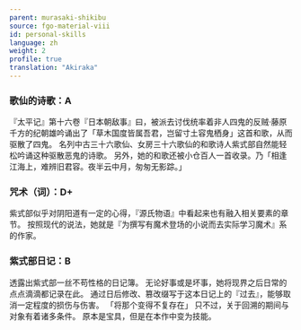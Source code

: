 ```yaml
---
parent: murasaki-shikibu
source: fgo-material-viii
id: personal-skills
language: zh
weight: 2
profile: true
translation: "Akiraka"
---
```


### 歌仙的诗歌：A

『太平记』第十六卷『日本朝敌事』曰，被派去讨伐统率着非人四鬼的反贼·藤原千方的纪朝雄吟诵出了「草木国度皆属吾君，岂留寸土容鬼栖身」这首和歌，从而驱散了四鬼。
名列中古三十六歌仙、女房三十六歌仙的和歌诗人紫式部自然能轻松吟诵这种驱散恶鬼的诗歌。
另外，她的和歌还被小仓百人一首收录。乃「相逢江海上，难辨旧君容。夜半云中月，匆匆无影踪。」

### 咒术（词）：D+

紫式部似乎对阴阳道有一定的心得，『源氏物语』中看起来也有融入相关要素的章节。
按照现代的说法，她就是『为撰写有魔术登场的小说而去实际学习魔术』系的作家。

### 紫式部日记：B

透露出紫式部一丝不苟性格的日记簿。
无论好事或是坏事，她将现界之后日常的点点滴滴都记录在此。
通过日后修改、篡改缀写于这本日记上的『过去』，能够取消一定程度的损伤与伤害。
「将那个变得不复存在」
只不过，关于回溯的期间与对象有着诸多条件。
原本是宝具，但是在本作中变为技能。
